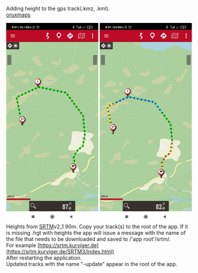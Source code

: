 Adding height to the gps track(.kmz, .kml).<br/>
[oruxmaps](https://www.oruxmaps.com/cs/en/)<br/>

<img src="/Image/before.jpg" width="250"> <img src="/Image/after.jpg" width="250"><br/>
Heights from [SRTM](https://en.wikipedia.org/wiki/Shuttle_Radar_Topography_Mission)v2_1 90m.
Copy your track(s) to the root of the app.
If it is missing .hgt with heights the app will issue a message with the name of the file that needs to be downloaded and saved to /'app root'/srtm/.<br/>
For example [https://srtm.kurviger.de](https://srtm.kurviger.de/SRTM3/index.html) <br/>
After restarting the application.<br/>
Updated tracks with the name "-update" appear in the root of the app.<br/>
